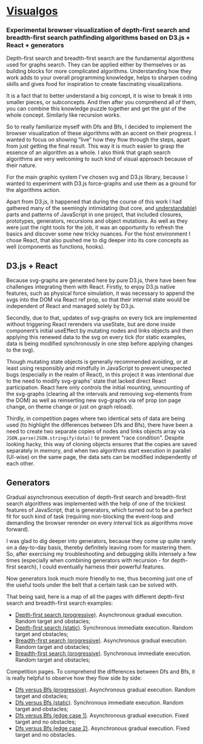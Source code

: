 # [Visualgos](https://msknv.github.io/visualgos)

### Experimental browser visualization of depth-first search and breadth-first search pathfinding algorithms based on D3.js + React + generators

Depth-first search and breadth-first search are the fundamental algorithms used for graphs search.
They can be applied either by themselves or as building blocks for more complicated algorithms.
Understanding how they work adds to your overall programming knowledge,
helps to sharpen coding skills and gives food for inspiration to create fascinating visualizations.

It is a fact that to better understand a big concept, it is wise to break it into smaller pieces, or subconcepts.
And then after you comprehend all of them, you can combine this knowledge puzzle together
and get the gist of the whole concept. Similarly like recursion works.

So to really familiarize myself with Dfs and Bfs, I decided to implement the browser visualization
of these algorithms with an accent on their progress. I wanted to focus on showing “live” how they flow
through the steps, apart from just getting the final result. This way it is much easier
to grasp the essence of an algorithm as a whole. I also think that graph search algorithms
are very welcoming to such kind of visual approach because of their nature.

For the main graphic system I've chosen svg and D3.js library,
because I wanted to experiment with D3.js force-graphs and
use them as a ground for the algorithms action.

Apart from D3.js, it happened that during the course of this work I had gathered many of the
seemingly intimidating (but core, and [understandable](https://github.com/getify/You-Dont-Know-JS)) 
parts and patterns of JavaScript in one project,
that included closures, prototypes, generators, recursions and object mutations.
As well as they were just the right tools for the job,
it was an opportunity to refresh the basics and discover some new tricky nuances.
For the host environment I chose React, that also pushed me to dig deeper into
its core concepts as well (components as functions, hooks).

## D3.js + React

Because svg-graphs are generated here by pure D3.js,
there have been few challenges integrating them with React.
Firstly, to enjoy D3.js native features, such as physical force simulation,
it was necessary to append the svgs into the DOM via React ref prop,
so that their internal state would be independent of React and managed solely by D3.js.

Secondly, due to that, updates of svg-graphs on every tick
are implemented without triggering React rerenders
via useState, but are done inside component’s initial useEffect
by mutating nodes and links objects and then applying this renewed data to the svg on every tick
(for static examples, data is being modified synchronously in one step before applying changes to the svg).

Though mutating state objects is generally recommended avoiding,
or at least using responsibly and mindfully in JavaScript to prevent unexpected bugs
(especially in the realm of React), in this project it was intentional
due to the need to modify svg-graphs' state that lacked direct React participation.
React here only controls the initial mounting, unmounting of the svg-graphs
(clearing all the intervals and removing svg-elements from the DOM)
as well as reinserting new svg-graphs via ref prop
(on page change, on theme change or just on graph reload).

Thirdly, in competition pages where two identical sets of data are being used
(to highlight the differences between Dfs and Bfs),
there have been a need to create two separate copies of nodes and links objects array
via `JSON.parse(JSON.stringify(data))` to prevent "race condition".
Despite looking hacky, this way of cloning objects ensures
that the copies are saved separately in memory,
and when two algorithms start execution in parallel (UI-wise)
on the same page, the data sets can be modified independently of each other.

## Generators

Gradual asynchronous execution of depth-first search and breadth-first search algorithms was implemented
with the help of one of the trickiest features of JavaScript, that is generators,
which turned out to be a perfect fit for such kind of task (requiring non-blocking the event-loop
and demanding the browser rerender on every interval tick as algorithms move forward).

I was glad to dig deeper into generators, because they come up quite rarely
on a day-to-day basis, thereby definitely leaving room for mastering them.
So, after exercising my troubleshooting and debugging skills intensely a few times
(especially when combining generators with recursion - for depth-first search),
I could eventually harness their powerful features.

Now generators look much more friendly to me,
thus becoming just one of the useful tools under the belt
that a certain task can be solved with.


That being said, here is a map of all the pages with different depth-first search and breadth-first search examples:

* [Depth-first search (progressive)](https://msknv.github.io/visualgos/#/dfs/progressive). Asynchronous gradual execution. Random target and obstacles;
* [Depth-first search (static)](https://msknv.github.io/visualgos/#/dfs/static). Synchronous immediate execution. Random target and obstacles;
* [Breadth-first search (progressive)](https://msknv.github.io/visualgos/#/bfs/progressive). Asynchronous gradual execution. Random target and obstacles;
* [Breadth-first search (progressive)](https://msknv.github.io/visualgos/#/bfs/static). Synchronous immediate execution. Random target and obstacles;

Competition pages. To comprehend the differences between Dfs and Bfs,
it is really helpful to observe how they flow side by side:

* [Dfs versus Bfs (progressive)](https://msknv.github.io/visualgos/#/dfs-vs-bfs/progressive). Asynchronous gradual execution. Random target and obstacles;
* [Dfs versus Bfs (static)](https://msknv.github.io/visualgos/#/dfs-vs-bfs/static). Synchronous immediate execution. Random target and obstacles;
* [Dfs versus Bfs (edge case 1)](https://msknv.github.io/visualgos/#/dfs-vs-bfs/edge-case-a). Asynchronous gradual execution. Fixed target and no obstacles;
* [Dfs versus Bfs (edge case 2)](https://msknv.github.io/visualgos/#/dfs-vs-bfs/edge-case-b). Asynchronous gradual execution. Fixed target and no obstacles.
